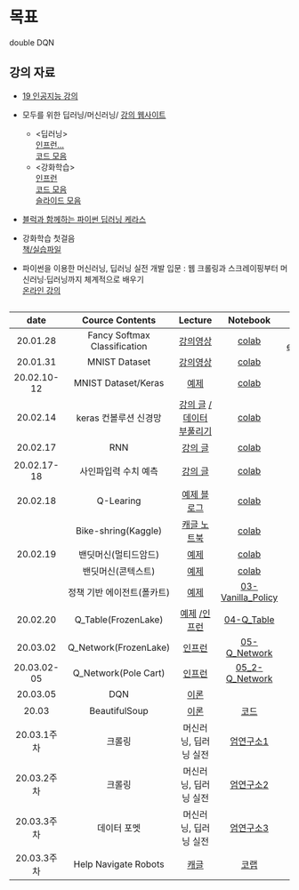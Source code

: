 # 목표
 double DQN

## 강의 자료
- [19 인공지능 강의](https://github.com/sejongresearch/2019.Spring.AI)

 - 모두를 위한 딥러닝/머신러닝/
   [강의 웹사이트](http://hunkim.github.io/ml/)
   - <딥러닝>     
      [인프런...](https://www.inflearn.com/course/)  
      [코드 모음](https://github.com/hunkim/DeepLearningZeroToAll) 
   - <강화학습>     
     [인프런](https://www.inflearn.com/course/reinforcement-learning)  
     [코드 모음](https://github.com/hunkim/ReinforcementZeroToAll)     
   [슬라이드 모음](https://goo.gl/jPtWNt)      
 - [블럭과 함께하는 파이썬 딥러닝 케라스](https://tykimos.github.io/lecture/)     
 - 강화학습 첫걸음     
   [책/실습파일](https://github.com/kyoseoksong/RL_Book)      
 - 파이썬을 이용한 머신러닝, 딥러닝 실전 개발 입문 : 웹 크롤링과 스크레이핑부터 머신러닝·딥러닝까지 체계적으로 배우기       
   [온라인 강의](https://www.youtube.com/watch?v=l_XFlB1Wwz8&list=PLBXuLgInP-5m_vn9ycXHRl7hlsd1huqmS&index=1)
   
## 
| date | Cource Contents | Lecture | Notebook |  Etc | 
|:---:|:---:|:---:|:---:|:---:| 
| 20.01.28 | Fancy Softmax Classification | [강의영상](https://www.youtube.com/watch?v=E-io76NlsqA&feature=youtu.be) | [colab](https://colab.research.google.com/drive/1Rhd2AQCSbLhAOR3vAZxHLV6kpJvwuxKn) | [cross entropy](https://github.com/rkdogo08/AI_Lecture/issues/1#issue-556134902) |
| 20.01.31 |  MNIST Dataset | [강의영상](https://youtu.be/ktd5yrki_KA) | [colab](https://colab.research.google.com/drive/1ZFVRknMyNN8xcm7lOMWicpGpTxU2fFwJ#scrollTo=-J_HxuaZth19) |  |
| 20.02.10-12|  MNIST Dataset/Keras | [예제](https://www.tensorflow.org/tutorials/keras/classification?hl=ko) | [colab](https://colab.research.google.com/drive/1ioPesdovZ0uJGEyuSrIz3PAZCPDfrrp4) |  |
| 20.02.14|  keras 컨볼루션 신경망 | [강의 글](https://tykimos.github.io/2017/03/08/CNN_Getting_Started/) [/데이터 부풀리기](https://tykimos.github.io/2017/06/10/CNN_Data_Augmentation/) | [colab](https://colab.research.google.com/drive/1j4nZZschOWnKfYYs-vJtk5w0xBP1KRIa) |  |
| 20.02.17|  RNN | [강의 글](https://tykimos.github.io/2017/04/09/RNN_Layer_Talk/) | [colab](https://colab.research.google.com/drive/1uqoCS6oqV5ArWI5yyDEHwuTaqIhd7bvs) |  |
| 20.02.17-18 |  사인파입력 수치 예측 | [강의 글](https://tykimos.github.io/2017/09/09/Time-series_Numerical_Input_Numerical_Prediction_Model_Recipe/) | [colab](https://colab.research.google.com/drive/1o93FG_OEAYOPlHd_AcaO7rvrpfTITEFm) | [경사하강법](http://shuuki4.github.io/deep%20learning/2016/05/20/Gradient-Descent-Algorithm-Overview.html) |
| 20.02.18 |  Q-Learing | [예제 블로그](https://m.blog.naver.com/PostView.nhn?blogId=infoefficien&logNo=220769665748&proxyReferer=https%3A%2F%2Fwww.google.com%2F) | [colab](https://colab.research.google.com/drive/1toA9yPZdWmDx8vnvdGHQqiF7ftVZ-g3w) |  |
|  |  Bike-shring(Kaggle)  | [캐글 노트북](https://www.kaggle.com/zexyz123/tensorflow-cnn-only-6-feature) | [colab](https://colab.research.google.com/drive/1kNvKGDA5jKAi8NHvE6m0sXiqtsJNj-8M) |  |
| 20.02.19 |  밴딧머신(멀티드암드)  | [예제](https://github.com/kyoseoksong/RL_Book/blob/master/Chap2.Simple-Policy.ipynb) | [colab](https://colab.research.google.com/drive/1fHCBXJ7tZBSgxlWNR9JOjMdXGGy06kOx) |  |
|  |  밴딧머신(콘텍스트)  | [예제](https://github.com/kyoseoksong/RL_Book/blob/master/Chap3.Contextual-Policy.ipynb) | [colab](https://colab.research.google.com/drive/1_DvcBYf89r0dpCGhAMYzqoPoIuaywydK) | [slim](https://excelsior-cjh.tistory.com/160) |
|  |  정책 기반 에이전트(폴카트)  | [예제](https://github.com/kyoseoksong/RL_Book/blob/master/Chap4.Vanilla-Policy.ipynb) | [03-Vanilla_Policy](https://colab.research.google.com/drive/14jAz_XvliAXYLXZlNJeom9q1ubfTWNu6) |  |
| 20.02.20 |  Q_Table(FrozenLake)  | [예제](https://github.com/kyoseoksong/RL_Book/blob/master/Chap5-1.Q-Table.ipynb) [/인프런](https://www.inflearn.com/course/reinforcement-learning) | [04-Q_Table](https://colab.research.google.com/drive/1DEKo8hzOzetDJC60vA7hmyP_48GpHNca) |  |
| 20.03.02 |  Q_Network(FrozenLake)  |  [인프런](https://www.inflearn.com/course/reinforcement-learning/lecture/5788) | [05-Q_Network](https://colab.research.google.com/drive/1IsQDB0nI5b1TPKK18XSQBxN4k8QBX1YR) |  |
| 20.03.02-05 |  Q_Network(Pole Cart)  |  [인프런](https://www.inflearn.com/course/reinforcement-learning/lecture/5789) | [05_2-Q_Network](https://colab.research.google.com/drive/1bpOyRwAKtSHlMXvb7EJInUm06wf7zMjN#scrollTo=ZiFNeSJoZcRi) |  |
| 20.03.05 |  DQN  |  [이론](https://www.inflearn.com/course/reinforcement-learning/lecture/5791) |  |  |
| 20.03 |  BeautifulSoup  |  [이론](https://www.youtube.com/watch?v=HtJMZo2NyMk&list=PLBXuLgInP-5m_vn9ycXHRl7hlsd1huqmS&index=5) | [코드](https://colab.research.google.com/drive/1yUL1wqOW5iLikxr6DkzJAXGu-HPrx6fu) |  |
| 20.03.1주차 |  크롤링  |  머신러닝, 딥러닝 실전 | [엄연구소1](https://colab.research.google.com/drive/1yUL1wqOW5iLikxr6DkzJAXGu-HPrx6fu) |  |
| 20.03.2주차 |  크롤링  |  머신러닝, 딥러닝 실전 | [엄연구소2](https://colab.research.google.com/drive/1jl_4l9_GCRJhbGzOUiW9_RfCulFOXEyi) |  |
| 20.03.3주차 |  데이터 포멧  |  머신러닝, 딥러닝 실전 | [엄연구소3](https://colab.research.google.com/drive/154Z92SxdK3XGyJieKI6szJTpHWdG9pcl) |  |
| 20.03.3주차 |  Help Navigate Robots  |  [캐글](https://www.kaggle.com/c/career-con-2019/overview) | [코랩](https://colab.research.google.com/drive/1LS6UA4z7OvMou0easecAJPnyne4eQWv2) |  |

